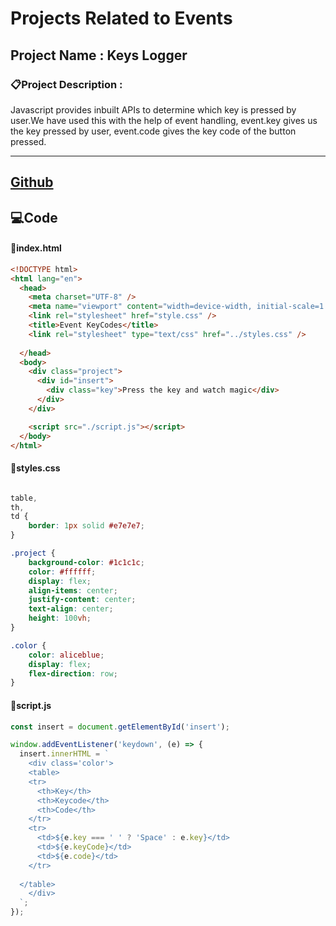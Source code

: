 # Projects Related to Events

## Project Name : Keys Logger

### 📋Project Description : 
Javascript provides inbuilt APIs to determine which key is pressed by user.We have used this with the help of event handling, event.key gives us the key pressed by user, event.code gives the key code of the button pressed.
***

[Github](https://github.com/HarshKorde5/JavaScript/Projects)
---
## 💻Code

#### 📂index.html
```html
<!DOCTYPE html>
<html lang="en">
  <head>
    <meta charset="UTF-8" />
    <meta name="viewport" content="width=device-width, initial-scale=1.0" />
    <link rel="stylesheet" href="style.css" />
    <title>Event KeyCodes</title>
    <link rel="stylesheet" type="text/css" href="../styles.css" />
    
  </head>
  <body>
    <div class="project">
      <div id="insert">
        <div class="key">Press the key and watch magic</div>
      </div>
    </div>

    <script src="./script.js"></script>
  </body>
</html>

```

#### 📂styles.css
```css

table,
th,
td {
    border: 1px solid #e7e7e7;
}

.project {
    background-color: #1c1c1c;
    color: #ffffff;
    display: flex;
    align-items: center;
    justify-content: center;
    text-align: center;
    height: 100vh;
}

.color {
    color: aliceblue;
    display: flex;
    flex-direction: row;
}
```

#### 📂script.js
```javascript
const insert = document.getElementById('insert');

window.addEventListener('keydown', (e) => {
  insert.innerHTML = `
    <div class='color'>
    <table>
    <tr>
      <th>Key</th>
      <th>Keycode</th> 
      <th>Code</th>
    </tr>
    <tr>
      <td>${e.key === ' ' ? 'Space' : e.key}</td>
      <td>${e.keyCode}</td> 
      <td>${e.code}</td>
    </tr>
    
  </table>
    </div>
  `;
});


```